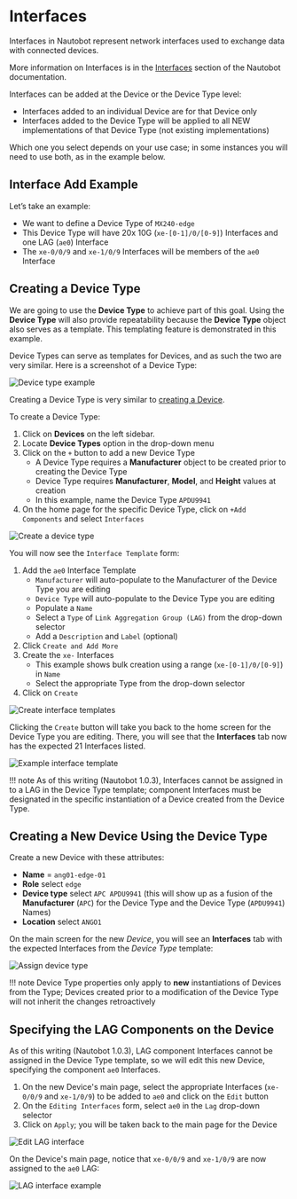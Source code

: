 # Interfaces

Interfaces in Nautobot represent network interfaces used to exchange data with connected devices.

More information on Interfaces is in the [Interfaces](../../core-data-model/dcim/interface.md) section of the Nautobot documentation.

Interfaces can be added at the Device or the Device Type level:

* Interfaces added to an individual Device are for that Device only
* Interfaces added to the Device Type will be applied to all NEW implementations of that Device Type (not existing implementations)

Which one you select depends on your use case; in some instances you will need to use both, as in the example below.

## Interface Add Example

Let’s take an example:

* We want to define a Device Type of `MX240-edge`
* This Device Type will have 20x 10G (`xe-[0-1]/0/[0-9]`) Interfaces and one LAG (`ae0`) Interface
* The `xe-0/0/9` and `xe-1/0/9` Interfaces will be members of the `ae0` Interface

## Creating a Device Type

We are going to use the **Device Type** to achieve part of this goal. Using the **Device Type** will also provide repeatability
because the **Device Type** object also serves as a template. This templating feature is demonstrated in this example.

Device Types can serve as templates for Devices, and as such the two are very similar. Here is a screenshot of a Device Type:

![Device type example](../images/getting-started-nautobot-ui/21-device-type.png)

Creating a Device Type is very similar to [creating a Device](creating-devices.md).

To create a Device Type:

1. Click on **Devices** on the left sidebar.
2. Locate **Device Types** option in the drop-down menu
3. Click on the `+` button to add a new Device Type
    * A Device Type requires a **Manufacturer** object to be created prior to creating the Device Type
    * Device Type requires **Manufacturer**, **Model**, and **Height** values at creation
    * In this example, name the Device Type `APDU9941`
4. On the home page for the specific Device Type, click on `+Add Components` and select `Interfaces`

![Create a device type](../images/getting-started-nautobot-ui/15-create-device-type.png)

You will now see the `Interface Template` form:

1. Add the `ae0` Interface Template
    * `Manufacturer` will auto-populate to the Manufacturer of the Device Type you are editing
    * `Device Type` will auto-populate to the Device Type you are editing
    * Populate a `Name`
    * Select a `Type` of `Link Aggregation Group (LAG)` from the drop-down selector
    * Add a `Description` and `Label` (optional)
2. Click `Create and Add More`
3. Create the `xe-` Interfaces
    * This example shows bulk creation using a range (`xe-[0-1]/0/[0-9]`) in `Name`
    * Select the appropriate Type from the drop-down selector
4. Click on `Create`

![Create interface templates](../images/getting-started-nautobot-ui/16-interface-templates.png)

Clicking the `Create` button will take you back to the home screen for the Device Type you are editing. There, you will
see that the **Interfaces** tab now has the expected 21 Interfaces listed.

![Example interface template](../images/getting-started-nautobot-ui/17-templated-interfaces.png)

!!! note
    As of this writing (Nautobot 1.0.3), Interfaces cannot be assigned in to a LAG in the Device Type template; component
    Interfaces must be designated in the specific instantiation of a Device created from the Device Type.

## Creating a New Device Using the Device Type

Create a new Device with these attributes:

* **Name** = `ang01-edge-01`
* **Role** select `edge`
* **Device type** select `APC APDU9941` (this will show up as a fusion of the **Manufacturer** (`APC`) for the Device Type and the Device Type (`APDU9941`) Names)
* **Location** select `ANGO1`

On the main screen for the new *Device*, you will see an **Interfaces** tab with the expected Interfaces from the *Device Type* template:

![Assign device type](../images/getting-started-nautobot-ui/18-assign-device-type.png)

!!! note
    Device Type properties only apply to **new** instantiations of Devices from the Type;
    Devices created prior to a modification of the Device Type will not inherit the changes retroactively

## Specifying the LAG Components on the Device

As of this writing (Nautobot 1.0.3), LAG component Interfaces cannot be assigned in the Device Type template, so we will
edit this new Device, specifying the component `ae0` Interfaces.

1. On the new Device's main page, select the appropriate Interfaces (`xe-0/0/9` and `xe-1/0/9`) to be added to `ae0` and click on the `Edit` button
2. On the `Editing Interfaces` form, select `ae0` in the `Lag` drop-down selector
3. Click on `Apply`; you will be taken back to the main page for the Device

![Edit LAG interface](../images/getting-started-nautobot-ui/19-edit-ints-for-lag.png)

On the Device's main page, notice that `xe-0/0/9` and `xe-1/0/9` are now assigned to the `ae0` LAG:

![LAG interface example](../images/getting-started-nautobot-ui/20-ints-int-lag.png)

